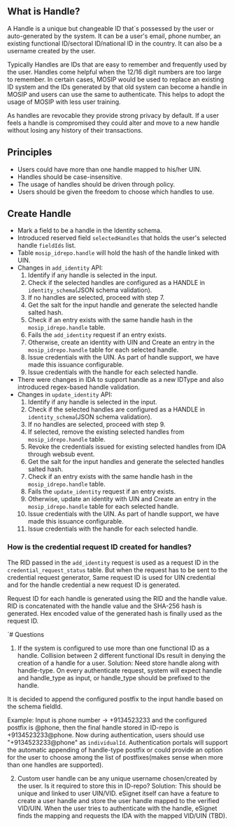 ## What is Handle?

A Handle is a unique but changeable ID that`s possessed by the user or auto-generated by the system. It can be a user's email, phone number, an existing functional ID/sectoral ID/national ID in the country. It can also be a username created by the user. 

Typically Handles are IDs that are easy to remember and frequently used by the user. Handles come helpful when the 12/16 digit numbers are too large to remember. In certain cases, MOSIP would be used to replace an existing ID system and the IDs generated by that old system can become a handle in MOSIP and users can use the same to authenticate. This helps to adopt the usage of MOSIP with less user training. 

As handles are revocable they provide strong privacy by default. If a user feels a handle is compromised they could alter and move to a new handle without losing any history of their transactions. 

## Principles

* Users could have more than one handle mapped to his/her UIN.
* Handles should be case-insensitive.
* The usage of handles should be driven through policy.
* Users should be given the freedom to choose which handles to use.

## Create Handle

* Mark a field to be a handle in the Identity schema.
* Introduced reserved field `selectedHandles` that holds the user's selected handle `fieldIds` list.
* Table `mosip_idrepo.handle` will hold the hash of the handle linked with UIN.
* Changes in `add_identity` API:
    1. Identify if any handle is selected in the input.
    2. Check if the selected handles are configured as a HANDLE in `identity_schema`(JSON schema validation).
    3. If no handles are selected, proceed with step 7.
    4. Get the salt for the input handle and generate the selected handle salted hash.
    5. Check if an entry exists with the same handle hash in the `mosip_idrepo.handle` table.
    6. Fails the `add_identity` request if an entry exists.
    7. Otherwise, create an identity with UIN and Create an entry in the `mosip_idrepo.handle` table for each selected handle.
    8. Issue credentials with the UIN. As part of handle support, we have made this issuance configurable.
    9. Issue credentials with the handle for each selected handle.
* There were changes in IDA to support handle as a new IDType and also introduced regex-based handle validation.
* Changes in `update_identity` API:
	1. Identify if any handle is selected in the input.
	2. Check if the selected handles are configured as a HANDLE in `identity_schema`(JSON schema validation).
	3. If no handles are selected, proceed with step 9.
	4. If selected, remove the existing selected handles from `mosip_idrepo.handle` table.
	5. Revoke the credentials issued for existing selected handles from IDA through websub event.
	6. Get the salt for the input handles and generate the selected handles salted hash.
    7. Check if an entry exists with the same handle hash in the `mosip_idrepo.handle` table.
    8. Fails the `update_identity` request if an entry exists.
	9. Otherwise, update an identity with UIN and Create an entry in the `mosip_idrepo.handle` table for each selected handle.
    10. Issue credentials with the UIN. As part of handle support, we have made this issuance configurable.
    11. Issue credentials with the handle for each selected handle.

### How is the credential request ID created for handles?

The RID passed in the `add_identity` request is used as a request ID in the `credential_request_status` table. But when the request has to be sent to the credential request generator, Same request ID is used for UIN credential and for the handle credential a new request ID is generated.

Request ID for each handle is generated using the RID and the handle value. RID is concatenated with the handle value and the SHA-256 hash is generated. Hex encoded value of the generated hash is finally used as the request ID.
 

`# Questions

1. If the system is configured to use more than one functional ID as a handle. Collision between 2 different functional 
IDs result in denying the creation of a handle for a user.
Solution: Need store handle along with handle-type. On every authenticate request, system will expect handle and handle_type as input,
or handle_type should be prefixed to the handle.

It is decided to append the configured postfix to the input handle based on the schema fieldId.

Example: 
Input is phone number -> +9134523233 and the configured postfix is @phone, then the final handle stored in ID-repo is
+9134523233@phone. Now during authentication, users should use "+9134523233@phone" as `individualId`. Authentication 
portals will support the automatic appending of handle-type postfix or could provide an option for the user to choose among 
the list of postfixes(makes sense when more than one handles are supported).

2. Custom user handle can be any unique username chosen/created by the user. Is it required to store this in ID-repo?
Solution: This should be unique and linked to user UIN/VID. eSignet itself can have a feature to create a 
user handle and store the user handle mapped to the verified VID/UIN. When the user tries to authenticate with the 
handle, eSignet finds the mapping and requests the IDA with the mapped VID/UIN (TBD).
